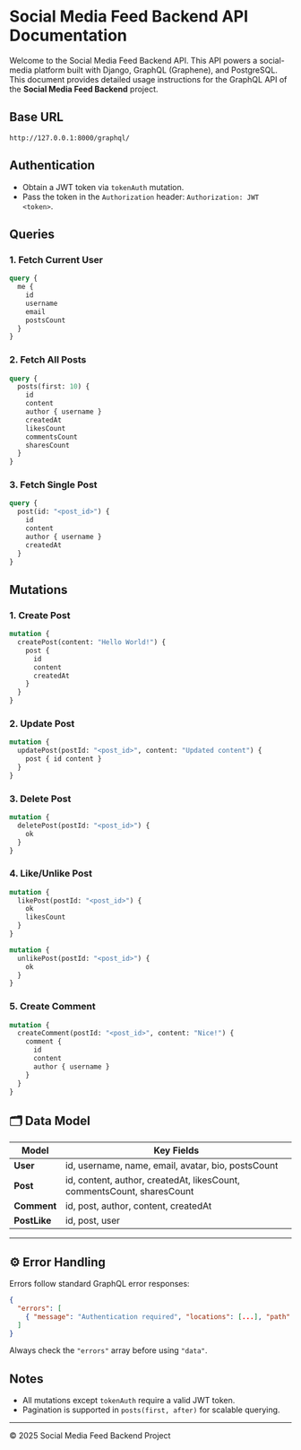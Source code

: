 # Social Media Feed Backend API Documentation

Welcome to the Social Media Feed Backend API.
This API powers a social-media platform built with Django, GraphQL (Graphene), and PostgreSQL.
This document provides detailed usage instructions for the GraphQL API of the **Social Media Feed Backend** project.

## Base URL
```
http://127.0.0.1:8000/graphql/
```

## Authentication
- Obtain a JWT token via `tokenAuth` mutation.
- Pass the token in the `Authorization` header: `Authorization: JWT <token>`.

## Queries

### 1. Fetch Current User
```graphql
query {
  me {
    id
    username
    email
    postsCount
  }
}
```

### 2. Fetch All Posts
```graphql
query {
  posts(first: 10) {
    id
    content
    author { username }
    createdAt
    likesCount
    commentsCount
    sharesCount
  }
}
```

### 3. Fetch Single Post
```graphql
query {
  post(id: "<post_id>") {
    id
    content
    author { username }
    createdAt
  }
}
```

## Mutations

### 1. Create Post
```graphql
mutation {
  createPost(content: "Hello World!") {
    post {
      id
      content
      createdAt
    }
  }
}
```

### 2. Update Post
```graphql
mutation {
  updatePost(postId: "<post_id>", content: "Updated content") {
    post { id content }
  }
}
```

### 3. Delete Post
```graphql
mutation {
  deletePost(postId: "<post_id>") {
    ok
  }
}
```

### 4. Like/Unlike Post
```graphql
mutation {
  likePost(postId: "<post_id>") {
    ok
    likesCount
  }
}

mutation {
  unlikePost(postId: "<post_id>") {
    ok
  }
}
```

### 5. Create Comment
```graphql
mutation {
  createComment(postId: "<post_id>", content: "Nice!") {
    comment {
      id
      content
      author { username }
    }
  }
}
```


## 🗂 Data Model

| Model        | Key Fields                                                             |
| ------------ | ---------------------------------------------------------------------- |
| **User**     | id, username, name, email, avatar, bio, postsCount                     |
| **Post**     | id, content, author, createdAt, likesCount, commentsCount, sharesCount |
| **Comment**  | id, post, author, content, createdAt                                   |
| **PostLike** | id, post, user                                                         |

---

## ⚙️ Error Handling

Errors follow standard GraphQL error responses:

```json
{
  "errors": [
    { "message": "Authentication required", "locations": [...], "path": [...] }
  ]
}
```

Always check the `"errors"` array before using `"data"`.

## Notes
- All mutations except `tokenAuth` require a valid JWT token.
- Pagination is supported in `posts(first, after)` for scalable querying.

---
© 2025 Social Media Feed Backend Project
